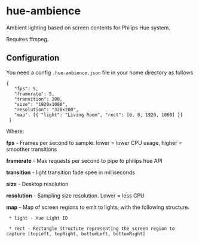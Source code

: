 # hue-ambience

Ambient lighting based on screen contents for Philips Hue system.

Requires ffmpeg.


## Configuration

You need a config `.hue-ambience.json` file in your home directory as follows
```text/json
{
   "fps": 5,
   "framerate": 5,
   "transition": 200,
   "size": "1920x1080",
   "resolution": "320x200",
   "map": [{ "light": "Living Room", "rect": [0, 0, 1920, 1080] }]
 }
 ```
 
 Where:
 
 **fps** - Frames per second to sample: lower = lower CPU usage, higher = smoother transitions
 
 **framerate** - Max requests per second to pipe to philips hue API
 
 **transition** - light transition fade spee in milliseconds
 
 **size** - Desktop resolution
 
 **resolution** - Sampling size resolution. Lower = less CPU

 **map** - Map of screen regions to emit to lights, with the following structure.
 
     * light - Hue Light ID
     
     * rect - Rectangle structute representing the screen region to capture [topLeft, topRight, bottomLeft, bottomRight]
   
